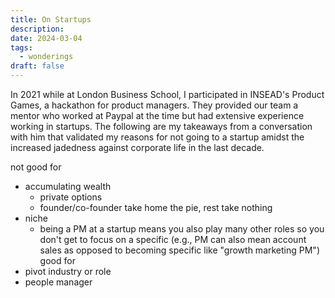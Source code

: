 ```yaml
---
title: On Startups
description: 
date: 2024-03-04
tags:
  - wonderings
draft: false
---
```

In 2021 while at London Business School, I participated in INSEAD's Product Games, a hackathon for product managers. They provided our team a mentor who worked at Paypal at the time but had extensive experience working in startups. The following are my takeaways from a conversation with him that validated my reasons for not going to a startup amidst the increased jadedness against corporate life in the last decade.

not good for
-   accumulating wealth
    -   private options
    -   founder/co-founder take home the pie, rest take nothing
-   niche
    - being a PM at a startup means you also play many other roles so you don't get to focus on a specific (e.g., PM can also mean account sales as opposed to becoming specific like "growth marketing PM")
good for
-   pivot industry or role
-   people manager